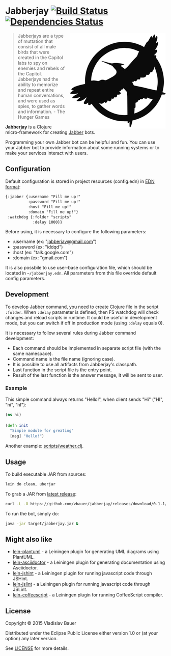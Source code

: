 # Jabberjay [![Build Status](https://travis-ci.org/vbauer/jabberjay.svg)](https://travis-ci.org/vbauer/jabberjay) [![Dependencies Status](http://jarkeeper.com/vbauer/jabberjay/status.png)](http://jarkeeper.com/vbauer/jabberjay)

<img src="misc/jabberjay.png" width="300" height="300" align="right" style="margin-left: 15px" />

> Jabberjays are a type of muttation that consist of all male birds that were created in the Capitol labs to spy on enemies and rebels of the Capitol. Jabberjays had the ability to memorize and repeat entire human conversations, and were used as spies, to gather words and information. - The Hunger Games

**Jabberjay** is a Clojure micro-framework for creating [Jabber](http://www.jabber.org/faq.html#jabber) bots.

Programming your own Jabber bot can be helpful and fun.
You can use your Jabber bot to provide information about some running systems or to make your services interact with users.


## Configuration

Default configuration is stored in project resources (config.edn) in [EDN format](https://github.com/edn-format/edn):
```edn
{:jabber {:username "Fill me up!"
          :password "Fill me up!"
          :host "Fill me up!"
          :domain "Fill me up!"}
 :watchdog {:folder "scripts"
            :delay 1000}}
```

Before using, it is necessary to configure the following parameters:
* :username (ex: "jabberjay@gmail.com")
* :password (ex: "iddqd")
* :host (ex: "talk.google.com")
* :domain (ex: "gmail.com")

It is also possbile to use user-base configuration file, which should be located in `~/jabberjay.edn`.
All parameters from this file override default config parameters.


## Development

To develop Jabber command, you need to create Clojure file in the script `:folder`.
When `:delay` parameter is defined, then FS watchdog will check changes and reload scripts in runtime.
It could be useful in development mode, but you can switch if off in production mode (using `:delay` equals 0).

It is necessary to follow several rules during Jabber command development:

* Each command should be implemented in separate script file (with the same namespace).
* Command name is the file name (ignoring case).
* It is possible to use all artifacts from Jabberjay's classpath.
* Last function in the script file is the entry point.
* Result of the last function is the answer message, it will be sent to user.


### Example

This simple command always returns "Hello!", when client sends "Hi" ("HI", "hi", "hI"):

```clojure
(ns hi)

(defn init
  "Simple module for greating"
  [msg] "Hello!")
```

Another example: [scripts/weather.clj](scripts/weather.clj).


## Usage

To build executable JAR from sources:
```bash
lein do clean, uberjar
```

To grab a JAR from [latest release](https://github.com/vbauer/jabberjay/releases/latest):

```bash
curl -L -O https://github.com/vbauer/jabberjay/releases/download/0.1.1/jabberjay.jar
```

To run the bot, simply do:
```bash
java -jar target/jabberjay.jar &
```


## Might also like

* [lein-plantuml](https://github.com/vbauer/lein-plantuml) - a Leiningen plugin for generating UML diagrams using PlantUML.
* [lein-asciidoctor](https://github.com/asciidoctor/asciidoctor-lein-plugin) - a Leiningen plugin for generating documentation using Asciidoctor.
* [lein-jshint](https://github.com/vbauer/lein-jshint) - a Leiningen plugin for running javascript code through JSHint.
* [lein-jslint](https://github.com/vbauer/lein-jslint) - a Leiningen plugin for running javascript code through JSLint.
* [lein-coffeescript](https://github.com/vbauer/lein-coffeescript) - a Leiningen plugin for running CoffeeScript compiler.


## License

Copyright © 2015 Vladislav Bauer

Distributed under the Eclipse Public License either version 1.0 or (at
your option) any later version.


See [LICENSE](LICENSE) for more details.
